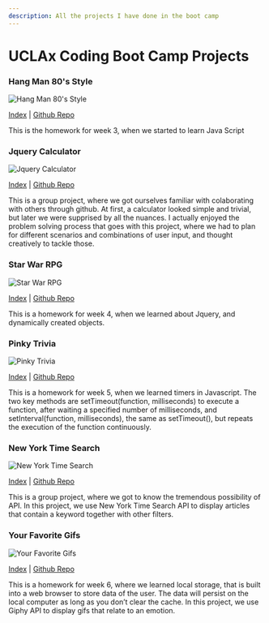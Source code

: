 ```yaml
---
description: All the projects I have done in the boot camp
---
```


# UCLAx Coding Boot Camp Projects

### Hang Man 80's Style
![Hang Man 80's Style](https://lh3.googleusercontent.com/uKg_vMHOon5gg6yE4nX-Cj91f08c2AenSQdGSmLqMsjbbDInsftA9FF5fhlf4j4MYZ6UIwQOOW7XFWl1X1RXSvYG7Zjyrmq9hU6duLka5MGHuGUpzOCLKKN803or2-Y1aYA-gLcG2w=w400)

[Index](https://vuduong191.github.io/Word-Guess-Game/)
| [Github Repo](https://github.com/vuduong191/Word-Guess-Game)

This is the homework for week 3, when we started to learn Java Script

### Jquery Calculator

![Jquery Calculator](https://lh3.googleusercontent.com/FZqtHP4DSDcvXb1RYEAzwSAdF95Q45KG6Dfir2jq-U5FCVwJ5Q45klQ8BhOIEz3ICIgRApSZz_IDgX5i1gALuytcnwCRWWpvdURzBV-SUBNiszP4vehg72f1u0tbt4jw1jX7FkbNJA=w400)

[Index](https://vuduong191.github.io/jQueryCalculator/)
| [Github Repo](https://github.com/vuduong191/jQueryCalculator)

This is a group project, where we got ourselves familiar with colaborating with others through github. At first, a calculator looked simple and trivial, but later we were supprised by all the nuances. I actually enjoyed the problem solving process that goes with this project, where we had to plan for different scenarios and combinations of user input, and thought creatively to tackle those.

### Star War RPG

![Star War RPG](https://lh3.googleusercontent.com/F4RhtkdzoRw1jBlQPTlvS9-UHHg70S2AGQuq_BpIjMhlrb-RG8Hz4E-SDSrr_S1DIvlKrI6r6CU59v8D51t3g75X6IDZFgIcU0SUro-sMXnUuiBErmD6dNJSHwaPcxbtI8Ddh1AgYg=w400)

[Index](https://vuduong191.github.io/unit-4-game/)
| [Github Repo](https://github.com/vuduong191/unit-4-game)

This is a homework for week 4, when we learned about Jquery, and dynamically created objects.

### Pinky Trivia

![Pinky Trivia](https://lh3.googleusercontent.com/SGqF8y34s_8w0Uza3QNXIOhXEOpJwpFfncDOk_IjT5yrDWoxwLTHV5Gob9N2Zjn7IKhgGG3WrZjceXbAYYe7zEjeFgL3w9c93M74YmOrShbJRbm4Xr92LREZOhI8KH6KM7I_AqBPuQ=w400)

[Index](https://vuduong191.github.io/TriviaGame/)
| [Github Repo](https://github.com/vuduong191/TriviaGame)

This is a homework for week 5, when we learned timers in Javascript. The two key methods are setTimeout(function, milliseconds) to execute a function, after waiting a specified number of milliseconds, and setInterval(function, milliseconds), the same as setTimeout(), but repeats the execution of the function continuously.

### New York Time Search

![New York Time Search](https://lh3.googleusercontent.com/aArJ0T9bg-jAcKf0ybLohjq39BCpyCAggNE7YOn3W1PDsUz3bBCn4IX3ProAxs7QNfclmZhtxo_RCibowYQsKLgadE3VzgdpBLeyObrOh2SBtbsawX8kt927yarJ7xZ_SN1AendKIw=w400)

[Index](https://vuduong191.github.io/NYTSearch/)
| [Github Repo](https://github.com/vuduong191/NYTSearch)

This is a group project, where we got to know the tremendous possibility of API. In this project, we use New York Time Search API to display articles that contain a keyword together with other filters.

### Your Favorite Gifs

![Your Favorite Gifs](https://lh3.googleusercontent.com/soDC6nZywgdQ1u5HV6Rn8rIMq9I9jlvGw9rzBoTmGJ3WXkuuT8_QAVDVww971q-DEwi1wlHkzkSiL2WSPsl81MNYYKIIuNfm_PszE7N6Xk1D_oxT932Q1YhERPBG1GaOXTohUEV2VQ=w400)

[Index](https://vuduong191.github.io/yourfavoritegifs/)
| [Github Repo](https://github.com/vuduong191/yourfavoritegifs)

This is a homework for week 6, where we learned local storage, that is built into a web browser to store data of the user. The data will persist on the local computer as long as you don’t clear the cache. In this project, we use Giphy API to display gifs that relate to an emotion.





